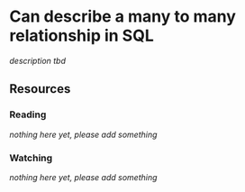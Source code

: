 # Can describe a many to many relationship in SQL

_description tbd_

## Resources

### Reading

_nothing here yet, please add something_

### Watching

_nothing here yet, please add something_
